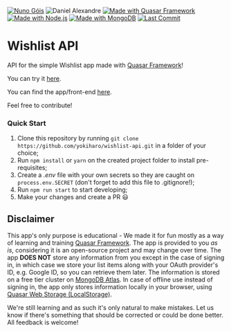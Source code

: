 [![Nuno Góis](https://img.shields.io/badge/NG-Nuno%20G%C3%B3is-blue.svg?style=for-the-badge&logo=visual-studio-code&logoColor=blue)](https://www.nunogois.com)
![Daniel Alexandre](https://img.shields.io/badge/DA-Daniel%20Alexandre-blue.svg?style=for-the-badge&logo=visual-studio-code&logoColor=blue)
[![Made with Quasar Framework](https://img.shields.io/badge/made%20with-Quasar%20Framework-027be3.svg?style=for-the-badge)](https://quasar-framework.org/)
[![Made with Node.js](https://img.shields.io/badge/Made%20with-Node.js-339933.svg?style=for-the-badge&logo=node.js)](https://nodejs.org/en/)
[![Made with MongoDB](https://img.shields.io/badge/Made%20with-MongoDB-47A248.svg?style=for-the-badge&logo=mongodb)](https://www.mongodb.com/)
[![Last Commit](https://img.shields.io/github/last-commit/yokiharo/wishlist-api.svg?style=for-the-badge)](https://github.com/yokiharo/wishlist/commits/master)

# Wishlist API

API for the simple Wishlist app made with [Quasar Framework](https://quasar-framework.org/)!

You can try it [here](https://wishlist-quasar.netlify.com).

You can find the app/front-end [here](https://github.com/yokiharo/wishlist).

Feel free to contribute!

### Quick Start
1. Clone this repository by running `git clone https://github.com/yokiharo/wishlist-api.git` in a folder of your choice;
2. Run `npm install` or `yarn` on the created project folder to install pre-requisites;
3. Create a *.env* file with your own secrets so they are caught on `process.env.SECRET` (don't forget to add this file to .gitignore!);
4. Run `npm run start` to start developing;
5. Make your changes and create a PR :smiley:

## Disclaimer
This app's only purpose is educational - We made it for fun mostly as a way of learning and training [Quasar Framework](https://quasar-framework.org/). The app is provided to you *as is*, considering it is an open-source project and may change over time. The app **DOES NOT** store any information from you except in the case of signing in, in which case we store your list items along with your OAuth provider's ID, e.g. Google ID, so you can retrieve them later. The information is stored on a free tier cluster on [MongoDB Atlas](https://www.mongodb.com/cloud/atlas). In case of offline use instead of signing in, the app only stores information locally in your browser, using [Quasar Web Storage (LocalStorage)](https://quasar-framework.org/components/web-storage.html).

We're still learning and as such it's only natural to make mistakes. Let us know if there's something that should be corrected or could be done better. All feedback is welcome!